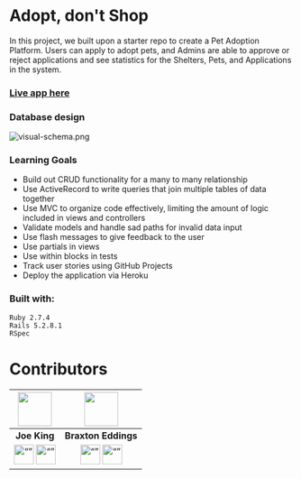 # Adopt, don't Shop

In this project, we built upon a starter repo to create a Pet Adoption Platform. Users can apply to adopt pets, and Admins are able to approve or reject applications and see statistics for the Shelters, Pets, and Applications in the system.

### [Live app here](https://peaceful-headland-48479.herokuapp.com/)

### Database design
![visual-schema.png](https://i.ibb.co/ZSCBRf5/Screen-Shot-2022-12-14-at-5-18-40-PM.png)

### Learning Goals
- Build out CRUD functionality for a many to many relationship
- Use ActiveRecord to write queries that join multiple tables of data together
- Use MVC to organize code effectively, limiting the amount of logic included in views and controllers
- Validate models and handle sad paths for invalid data input
- Use flash messages to give feedback to the user
- Use partials in views
- Use within blocks in tests
- Track user stories using GitHub Projects
- Deploy the application via Heroku

### Built with:
```
Ruby 2.7.4
Rails 5.2.8.1
RSpec
```

# Contributors
| <img src="https://github.com/this-is-joeking.png" width="60"> | <img src="https://github.com/beddings81.png" width="60"> |
|:---:|:---:|
|**Joe King**|**Braxton Eddings**|
|[<img src="https://user-images.githubusercontent.com/54966635/228695316-4ace3a9e-d3a1-4063-b5f5-cd6e5294c585.png" alt= “” width="35">](https://github.com/this-is-joeking)  [<img src="https://user-images.githubusercontent.com/54966635/228696723-e343f994-8860-4c35-9a89-5f34b7abb705.png" alt= “” width="35">](https://www.linkedin.com/in/king-joseph/)| [<img src="https://user-images.githubusercontent.com/54966635/228695316-4ace3a9e-d3a1-4063-b5f5-cd6e5294c585.png" alt= “” width="35">](https://github.com/beddings81)  [<img src="https://user-images.githubusercontent.com/54966635/228696723-e343f994-8860-4c35-9a89-5f34b7abb705.png" alt= “” width="35">](https://www.linkedin.com/in/braxton-eddings/)| 
